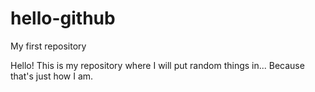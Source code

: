 
# hello-github
My first repository

Hello!
This is my repository where I will put random things in...
Because that's just how I am.
